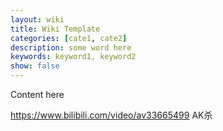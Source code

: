 ```yaml
---
layout: wiki
title: Wiki Template
categories: [cate1, cate2]
description: some word here
keywords: keyword1, keyword2
show: false
---
```


Content here

https://www.bilibili.com/video/av33665499 AK杀